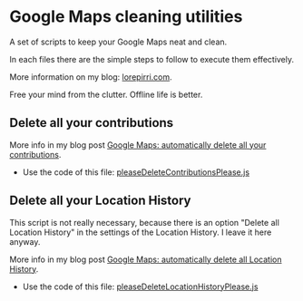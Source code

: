 # Google Maps cleaning utilities

A set of scripts to keep your Google Maps neat and clean.

In each files there are the simple steps to follow to execute them effectively.

More information on my blog: [lorepirri.com](https://lorepirri.com).

Free your mind from the clutter. Offline life is better.

## Delete all your contributions

More info in my blog post [Google Maps: automatically delete all your contributions](https://lorepirri.com/google-maps-delete-all-contributions.html).

- Use the code of this file: [pleaseDeleteContributionsPlease.js](https://raw.githubusercontent.com/lorepirri/google-maps-cleaning-utilities/master/pleaseDeleteContributionsPlease.js)

## Delete all your Location History

This script is not really necessary, because there is an option "Delete all Location History" in the settings of the Location History. I leave it here anyway.

More info in my blog post [Google Maps: automatically delete all Location History](https://lorepirri.com/google-maps-delete-location-history.html).

- Use the code of this file: [pleaseDeleteLocationHistoryPlease.js](https://raw.githubusercontent.com/lorepirri/google-maps-cleaning-utilities/master/pleaseDeleteLocationHistoryPlease.js)





